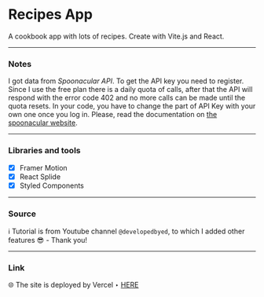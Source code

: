 # Recipes App
A cookbook app with lots of recipes. Create with Vite.js and React.

---
### Notes
I got data from _Spoonacular API_. To get the API key you need to register. Since I use the free plan there is a daily quota of calls, after that the API will respond with the error code 402 and no more calls can be made until the quota resets. In your code, you have to change the part of API Key with your own one once you log in. Please, read the documentation on [the spoonacular website](https://spoonacular.com/food-api).

---
### Libraries and tools
- [x] Framer Motion
- [x] React Splide
- [x] Styled Components

---
### Source
:information_source: Tutorial is from Youtube channel ```@developedbyed```, to which I added other features :sunglasses: - Thank you!
 
---
### Link
:globe_with_meridians: The site is deployed by Vercel ‣ [HERE](https://recipes-app-hazel-zeta.vercel.app/)
